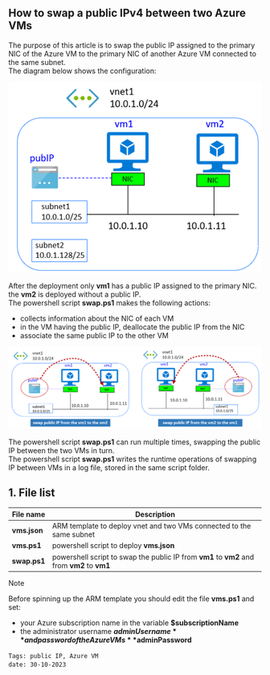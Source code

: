 <properties
pageTitle= 'how to swap a public IPv4 between two Azure VMs'
description= "Moving public IPv4 between two Azure Virtual Machines"
documentationcenter: na
services="Azure VM"
documentationCenter="github"
authors="fabferri"
editor=""/>

<tags
   ms.service="configuration-Example-Azure"
   ms.devlang="na"
   ms.topic="article"
   ms.tgt_pltfrm="na"
   ms.workload="na"
   ms.date="29/10/2023"
   ms.author="fabferri" />

## How to swap a public IPv4 between two Azure VMs

The purpose of this article is to swap the public IP assigned to the primary NIC of the Azure VM to the primary NIC of another Azure VM connected to the same subnet. <br>
The diagram below shows the configuration:

[![1]][1]


After the deployment only **vm1** has a public IP assigned to the primary NIC. the **vm2** is deployed without a public IP.<br>
The powershell script **swap.ps1** makes the following actions: 
- collects information about the NIC of each VM
- in the VM having the public IP, deallocate the public IP from the NIC
- associate the same public IP to the other VM 



[![2]][2]


The powershell script **swap.ps1** can run multiple times, swapping the public IP between the two VMs in turn. <br>
The powershell script **swap.ps1** writes the runtime operations of swapping IP between VMs in a log file, stored in the same script folder.


## <a name="list of files"></a>1. File list

| File name          | Description                                                                             |
| ------------------ | --------------------------------------------------------------------------------------- |
| **vms.json**       | ARM template to deploy vnet and two VMs connected to the same subnet                    |
| **vms.ps1**        | powershell script to deploy **vms.json**                                                |
| **swap.ps1**       | powershell script to swap the public IP from **vm1** to **vm2** and from **vm2** to **vm1** |


> [!NOTE]
> Before spinning up the ARM template you should edit the file **vms.ps1** and set:
> * your Azure subscription name in the variable **$subscriptionName**
> * the administrator username **$adminUsername** and password of the Azure VMs **$adminPassword**
>
> 




`Tags: public IP, Azure VM` <br>
`date: 30-10-2023`

<!--Image References-->

[1]: ./media/network-diagram.png "network diagram"
[2]: ./media/swap-ip.png "swap public IP between Azure VMs"

<!--Link References-->


